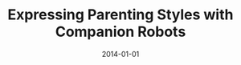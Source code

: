 ---
title: "Expressing Parenting Styles with Companion Robots"
collection: publications
permalink: /publication/2014-01-01-Expressing-Parenting-Styles-with-Companion-Robots
date: 2014-01-01
venue: 'In the proceedings of Workshop on Applications for Emotional Robots, Human Robot Interaction (HRI) 2014'
citation: ' Wafa Johal,  Sylvie Pesty,  Ga{\&quot;e}lle Calvary, &quot;Expressing Parenting Styles with Companion Robots.&quot; In the proceedings of Workshop on Applications for Emotional Robots, Human Robot Interaction (HRI) 2014, 2014.'
---
